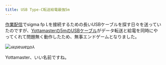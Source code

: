 ```yaml
---
title: USB Type-C転送給電最強5m
---
```

[作業配信](https://www.youtube.com/c/r7kamura)でsigma fp Lを接続するための長いUSBケーブルを探す日々を送っていたのですが、[Yottamasterの5mのUSBケーブル](https://www.amazon.co.jp/dp/B09Y1BY75P)がデータ転送と給電を同時にやってくれて問題無く動作したため、無事エンドゲームとなりました。

![](https://lh3.googleusercontent.com/ydFnGZjxrz41t4C5fdLZCjeVpilovJoGh5p0CDwY3MUK2Skt77VbejzFDjz4fpsY-VbW_h11On6n5jZjb-7GlzC-wpJd7GXQTmlJ6LQ_9yIwu4JwCjK9DXukcw1-gx0-drVi1McngZLDHsF8QHOsr74sMIUCM4yj4R6ntU0tFnaNxB9WnZIdEA45DdxzEQ "ɹǝʇsɐɯɐʇʇo⅄")

Yottamaster、いい名前ですね。
